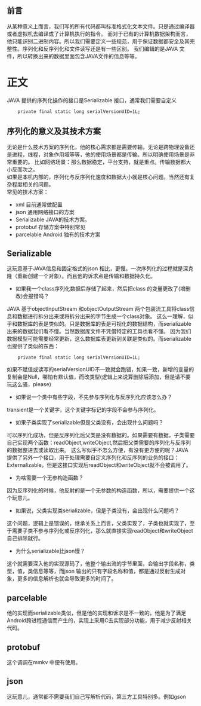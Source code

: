 ## 前言
从某种意义上而言，我们写的所有代码都叫标准格式化文本文件。只是通过编译器或者虚拟机去编译成了计算机执行的指令。
而对于已有的计算机数据架构而言，他只能识别二进制内容。所以我们需要定义一些规范，用于保证数据都安全及其完整性。序列化和反序列化和文件读写还是有一些区别。
我们编辑的是JAVA 文件，所以转换出来的数据里面包含JAVA文件的信息等等。
# 正文
JAVA 提供的序列化操作的接口是Serializable 接口，通常我们需要自定义
```aidl
    private final static long serialVersionUID=1L;
```
## 序列化的意义及其技术方案
无论是什么技术方案的序列化，他的核心需求都是需要传输，无论是跨物理设备还是进程，线程，对象作用域等等，他的使用场景都是传输。所以明确使用场景是非常重要的。
比如网络场景：那么数据稳定，平台支持，就是重点。传输数据都大小反而次之。<br>
如果是本机内部的，序列化与反序列化速度和数据大小就是核心问题。当然还有复杂程度相关的问题。<br>
常见的技术方案：
* xml 目前通常做配置
* json 通用网络接口的方案 
* Serializable JAVA的技术方案。
* protobuf 存储方案中特别常见
* parcelable Android 独有的技术方案


## Serializable 
这玩意基于JAVA信息和固定格式的json 相比，更慢。一次序列化的过程就是深克隆（重新创建一个对象）。而且他的诉求点是传输和数据持久化。

* 如果我一个class序列化数据后存储了起来，然后把class 的变量更改了(增删改)会报错吗？

JAVA 基于objectInputStream 和objectOutputStream 两个包装流工具将class信息和数据进行拆分出来或将拆分出来的字节生成一个class对象。
这么一理解，似乎和数据库的表是类似的。只是数据库的表是可视化的数据结构，而serializable出来的数据我们看不懂。当然数据库文件不凭借特定的工具也看不懂。
因为我们数据模型可能需要经常更新，这么数据库表更新到关联是类似的。而serializable也提供了类似的东西：
````aidl
    private final static long serialVersionUID=1L;
````
如果不赋值或读写的serialVersionUID不一致就会跑错，如果一致，新增的变量的复制会是Null，哪怕有默认值，而改类型(逻辑上来说算删除后添加，但是请不要玩这么骚，please)
* 如果说一个类中有些字段，不先参与序列化与反序列化应该怎么办？

transient是一个关键字，这个关键字标记的字段不会参与序列化。

* 如果子类实现了serializable但是父类没有，会出现什么问题吗？

可以序列化成功，但是反序列化后父类是没有数据的。如果需要有数据，子类需要自己实现两个函数：readObject,writeObject,然后把父类需要的序列化与反序列的数据整进去或读取出来。
这么写似乎不怎么方便，有没有更方便的呢？JAVA 提供了另外一个接口，用于处理需要自定义序列化和反序列的业务的接口：Externalizable，但是这接口实现后readObject和writeObject就不会被调用了。
* 为啥需要一个无参构造函数？

因为反序列化的时候，他反射的是一个无参数的构造函数，所以，需要提供一个这个玩意儿。
* 如果说，父类实现类serializable，但是子类没有，会出现什么问题吗？

这个问题，逻辑上是错误的，继承关系上而言，父类实现了，子类也就实现了，至于需要子类不参与序列化或反序列化，那么就直接实现readObject和writeObject自己排除就行。

* 为什么serializable比json慢？

这个就需要深入他的实现源码了，他整个输出流的字节里面，会输出字段名称，类型，值，类信息等等，而json 输出的只有字段名称和值，都是通过反射生成对象，更多的信息解析也就会导致更多的时间了。

## parcelable

他的实现而serializable类似，但是他的实现和诉求是不一致的，他是为了满足Android跨进程通信而产生的，实现上采用C去实现部分功能，用于减少反射相关代码。

## protobuf
这个调调在mmkv 中便有使用。

## json
这玩意儿，通常都不需要我们自己写解析代码，第三方工具特别多。例如gson

